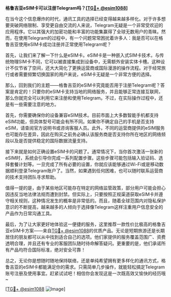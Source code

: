 **格鲁吉亚eSIM卡可以注册Telegram吗？[[TG💪+ @esim1088](https://t.me/s/esim1088)]**

在当今这个信息爆炸的时代，通讯工具的选择已经变得越来越多样化。对于许多想要突破网络限制、享受更自由交流的人来说，Telegram无疑是一个非常受欢迎的应用程序。它以其强大的加密功能和丰富的功能集赢得了全球无数用户的青睐。然而，在使用Telegram的过程中，有一个问题常常困扰着许多人：我是否可以在格鲁吉亚使用eSIM卡成功注册并正常使用Telegram呢？

首先，让我们来了解一下什么是eSIM卡。eSIM卡是一种嵌入式SIM卡技术，与传统物理SIM卡不同，它可以被直接集成到设备中，无需额外安装实体卡槽。这种设计不仅节省了空间，还大大简化了更换运营商或国际漫游的操作流程。对于经常旅行或者需要频繁切换国家的用户来说，eSIM卡无疑是一个非常方便的选择。

那么，回到我们的主题——格鲁吉亚的eSIM卡究竟能否用于注册Telegram呢？答案是肯定的！只要你的eSIM卡支持当地的网络服务，并且能够正常连接互联网，那么你就完全可以利用它来注册和使用Telegram。不过，在实际操作过程中，还是有一些需要注意的地方。

首先，你需要确保你的设备兼容eSIM技术。目前市面上大多数智能手机都支持eSIM功能，但具体型号可能会有所不同。如果你不确定自己的手机是否支持eSIM，请查阅官方说明书或咨询客服人员。此外，不同的运营商提供的eSIM服务也可能存在差异，因此在购买之前务必确认该服务商是否支持你所在地区的网络频段以及是否提供稳定的国际数据流量支持。

接下来就是如何正确设置eSIM卡的问题了。通常情况下，当你首次激活一张新的eSIM时，系统会引导你完成一系列配置步骤。这些步骤可能包括输入验证码、选择套餐计划等。一旦完成了所有必要的设置，你就应该能够通过Wi-Fi或是移动数据顺利登录Telegram账户了。当然，如果遇到任何困难，也可以随时联系运营商的技术支持团队寻求帮助。

值得一提的是，由于某些地区可能存在特定的网络监管政策，部分用户可能会担心因违反当地法律法规而遭到封禁。但实际上，只要按照正规渠道获取eSIM卡并遵守相关规则，这种情况发生的概率是非常低的。而且，随着全球范围内对隐私保护意识的不断提高，越来越多的人倾向于选择像Telegram这样注重用户信息安全的产品作为日常沟通工具。

最后，为了让大家更好地体验这一便捷的服务，这里推荐一款性价比极高的格鲁吉亚eSIM卡方案——来自[TG💪+ @esim1088](https://t.me/s/esim1088)的优质产品。无论是短期旅游还是长期居住的朋友都可以从中找到适合自己的选项。他们家提供的服务覆盖范围广、资费透明合理，并且还有专业的客服团队随时待命解答疑问。更重要的是，他们承诺所有产品均符合国际标准，绝对安全可靠！

总之，无论你是想随时随地保持联络，还是单纯希望拥有更多样化的通讯方式，格鲁吉亚的eSIM卡都能满足你的需求。只需简单几步操作，就能轻松搞定Telegram账号注册及使用事宜。赶紧试试吧！相信你会发现这是一次既高效又愉快的经历哦~

[[TG💪+ @esim1088](https://t.me/s/esim1088) ![Image](https://i.postimg.cc/4NQfJmqS/Snipaste-2025-05-13-00-14-12.png)]